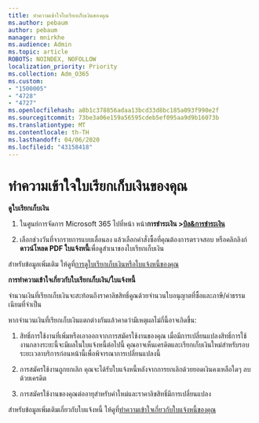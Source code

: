 ```yaml
---
title: ทําความเข้าใจใบเรียกเก็บเงินของคุณ
ms.author: pebaum
author: pebaum
manager: mnirkhe
ms.audience: Admin
ms.topic: article
ROBOTS: NOINDEX, NOFOLLOW
localization_priority: Priority
ms.collection: Adm_O365
ms.custom:
- "1500005"
- "4728"
- "4727"
ms.openlocfilehash: a8b1c378856adaa13bcd33d8bc185a093f990e2f
ms.sourcegitcommit: 73be3a06e159a56595cdeb5ef095aa9d9b16073b
ms.translationtype: MT
ms.contentlocale: th-TH
ms.lasthandoff: 04/06/2020
ms.locfileid: "43158418"
---
```

# <a name="understand-your-bill"></a>ทําความเข้าใจใบเรียกเก็บเงินของคุณ

**ดูใบเรียกเก็บเงิน**

1. ในศูนย์การจัดการ Microsoft 365 ไปที่หน้า หน้า**การชําระเงิน >[บิล&การชําระเงิน](https://go.microsoft.com/fwlink/p/?linkid=848039)**

2. เลือกช่วงวันที่จากรายการแบบเลื่อนลง แล้วเลือกคําสั่งซื้อที่คุณต้องการตรวจสอบ หรือคลิกลิงก์**ดาวน์โหลด PDF ใบแจ้งหนี้**เพื่อดูสําเนาของใบเรียกเก็บเงิน

สําหรับข้อมูลเพิ่มเติม ให้ดูที่[การดูใบเรียกเก็บเงินหรือใบแจ้งหนี้ของคุณ](https://docs.microsoft.com/office365/admin/subscriptions-and-billing/view-your-bill-or-invoice)

**การทําความเข้าใจเกี่ยวกับใบเรียกเก็บเงิน/ใบแจ้งหนี้**

จํานวนเงินที่เรียกเก็บเงินจะสะท้อนถึงราคาลิขสิทธิ์คูณด้วยจํานวนใบอนุญาตที่ซื้อและภาษี/ค่าธรรมเนียมที่จําเป็น

หากจํานวนเงินที่เรียกเก็บเงินแตกต่างกันแล้วคาดว่ามีเหตุผลไม่กี่นี้อาจเกิดขึ้น:

1. สิทธิ์การใช้งานที่เพิ่มหรือเอาออกจากการสมัครใช้งานของคุณ เมื่อมีการเปลี่ยนแปลงสิทธิ์การใช้งานกลางระยะนี้จะมีผลในใบแจ้งหนี้ต่อไปนี้  คุณอาจเห็นเครดิตและเรียกเก็บเงินใหม่สําหรับรอบระยะเวลาบริการก่อนหน้านี้เพื่อพิจารณาการเปลี่ยนแปลงนี้

2. การสมัครใช้งานถูกยกเลิก  คุณจะได้รับใบแจ้งหนี้หลังจากการยกเลิกด้วยยอดเงินคงเหลือใดๆ ลบด้วยเครดิต

3. การสมัครใช้งานของคุณต่ออายุสําหรับคําใหม่และราคาลิขสิทธิ์มีการเปลี่ยนแปลง  

สําหรับข้อมูลเพิ่มเติมเกี่ยวกับใบแจ้งหนี้ ให้ดูที่[ทําความเข้าใจเกี่ยวกับใบแจ้งหนี้ของคุณ](https://support.office.com/article/Understand-your-invoice-for-Office-365-for-business-0724b428-fb59-4962-8c37-6674166d7507)
